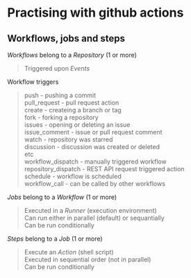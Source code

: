 # Practising with github actions
## Workflows, jobs and steps

_Workflows_ belong to a _Repository_ (1 or more)
> Triggered upon _Events_

Workflow triggers
> push - pushing a commit  
> pull_request - pull request action  
> create - createing a branch or tag  
> fork - forking a repository  
> issues - opening or deleting an issue  
> issue_comment - issue or pull request comment  
> watch - repository was starred  
> discussion - discussion was created or deleted  
> etc  
> workflow_dispatch - manually triggered workflow  
> repository_dispatch - REST API request triggered action  
> schedule - workflow is scheduled  
> workflow_call - can be called by other workflows  

_Jobs_ belong to a _Workflow_ (1 or more)
> Executed in a _Runner_ (execution environment)  
> Can run either in parallel (default) or sequantially  
> Can be run conditionally  

_Steps_ belong to a _Job_ (1 or more)
> Execute an _Action_ (shell script)  
> Executed in sequential order (not in parallel)  
> Can be run conditionally  

